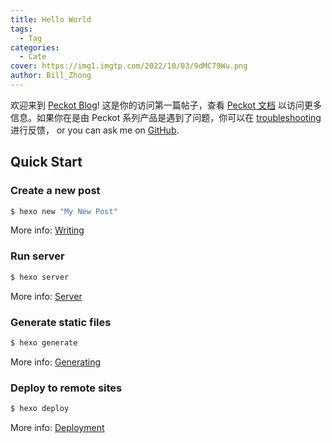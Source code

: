 ```yaml
---
title: Hello World
tags:
  - Tag
categories:
  - Cate
cover: https://img1.imgtp.com/2022/10/03/9dMC79Wu.png
author: Bill_Zhong
---
```


欢迎来到 [Peckot Blog](https://blog.peckot.com/)! 这是你的访问第一篇帖子，查看 [Peckot 文档](https://docs.peckot.com/) 以访问更多信息。如果你在是由 Peckot 系列产品是遇到了问题，你可以在 [troubleshooting](https://hexo.io/docs/troubleshooting.html) 进行反馈， or you can ask me on [GitHub](https://github.com/hexojs/hexo/issues).

## Quick Start

### Create a new post

``` bash
$ hexo new "My New Post"
```

More info: [Writing](https://hexo.io/docs/writing.html)

### Run server

``` bash
$ hexo server
```

More info: [Server](https://hexo.io/docs/server.html)

### Generate static files

``` bash
$ hexo generate
```

More info: [Generating](https://hexo.io/docs/generating.html)

### Deploy to remote sites

``` bash
$ hexo deploy
```

More info: [Deployment](https://hexo.io/docs/one-command-deployment.html)
